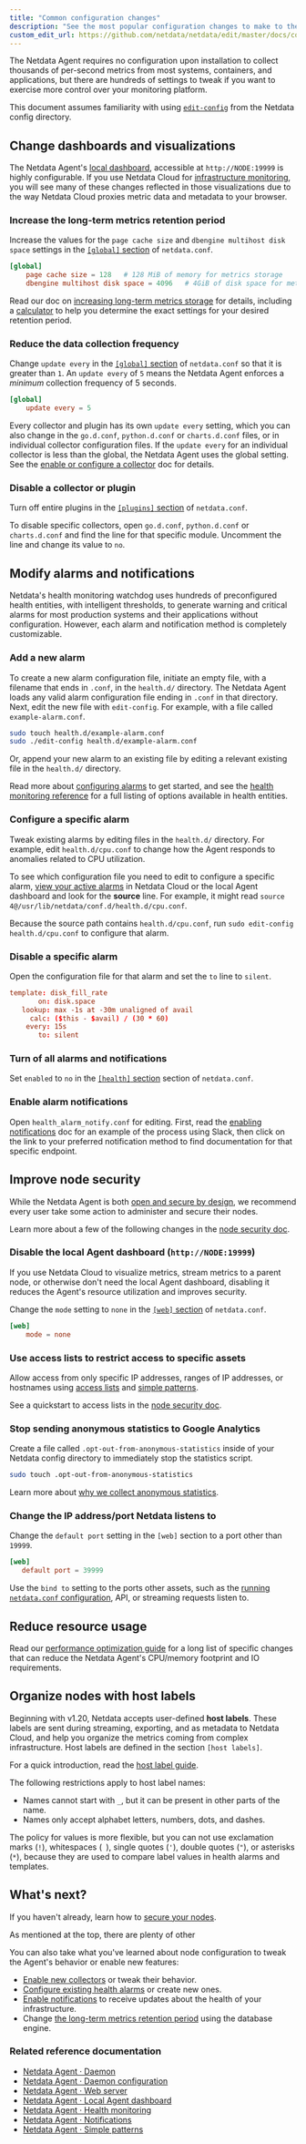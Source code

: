 ```yaml
---
title: "Common configuration changes"
description: "See the most popular configuration changes to make to the Netdata Agent, including longer metrics retention, reduce sampling, and more."
custom_edit_url: https://github.com/netdata/netdata/edit/master/docs/configure/common-changes.md
---
```




The Netdata Agent requires no configuration upon installation to collect thousands of per-second metrics from most
systems, containers, and applications, but there are hundreds of settings to tweak if you want to exercise more control
over your monitoring platform.

This document assumes familiarity with using [`edit-config`](/docs/configure/nodes) from the Netdata config
directory.

## Change dashboards and visualizations

The Netdata Agent's [local dashboard](/docs/agent/web/gui), accessible at `http://NODE:19999` is highly configurable. If
you use Netdata Cloud for [infrastructure monitoring](/docs/quickstart/infrastructure), you will see many of these
changes reflected in those visualizations due to the way Netdata Cloud proxies metric data and metadata to your browser.

### Increase the long-term metrics retention period

Increase the values for the `page cache size` and `dbengine multihost disk space` settings in the [`[global]`
section](/docs/agent/daemon/config#global-section-options) of `netdata.conf`.

```conf
[global]
    page cache size = 128   # 128 MiB of memory for metrics storage
    dbengine multihost disk space = 4096   # 4GiB of disk space for metrics storage
```

Read our doc on [increasing long-term metrics storage](/docs/store/change-metrics-storage) for details, including a
[calculator](/docs/store/change-metrics-storage#calculate-the-system-resources-ram-disk-space-needed-to-store-metrics)
to help you determine the exact settings for your desired retention period.

### Reduce the data collection frequency

Change `update every` in the [`[global]` section](/docs/agent/daemon/config#global-section-options) of `netdata.conf` so
that it is greater than `1`. An `update every` of `5` means the Netdata Agent enforces a _minimum_ collection frequency
of 5 seconds.

```conf
[global]
    update every = 5
```

Every collector and plugin has its own `update every` setting, which you can also change in the `go.d.conf`,
`python.d.conf` or `charts.d.conf` files, or in individual collector configuration files. If the `update
every` for an individual collector is less than the global, the Netdata Agent uses the global setting. See the [enable
or configure a collector](/docs/collect/enable-configure) doc for details.

### Disable a collector or plugin

Turn off entire plugins in the [`[plugins]` section](/docs/agent/daemon/config#plugins-section-options) of
`netdata.conf`.

To disable specific collectors, open `go.d.conf`, `python.d.conf` or `charts.d.conf` and find the line
for that specific module. Uncomment the line and change its value to `no`.

## Modify alarms and notifications

Netdata's health monitoring watchdog uses hundreds of preconfigured health entities, with intelligent thresholds, to
generate warning and critical alarms for most production systems and their applications without configuration. However,
each alarm and notification method is completely customizable.

### Add a new alarm

To create a new alarm configuration file, initiate an empty file, with a filename that ends in `.conf`, in the
`health.d/` directory. The Netdata Agent loads any valid alarm configuration file ending in `.conf` in that directory.
Next, edit the new file with `edit-config`. For example, with a file called `example-alarm.conf`.

```bash
sudo touch health.d/example-alarm.conf
sudo ./edit-config health.d/example-alarm.conf
```

Or, append your new alarm to an existing file by editing a relevant existing file in the `health.d/` directory.

Read more about [configuring alarms](/docs/monitor/configure-alarms) to get started, and see the [health monitoring
reference](/docs/agent/health/reference) for a full listing of options available in health entities.

### Configure a specific alarm

Tweak existing alarms by editing files in the `health.d/` directory. For example, edit `health.d/cpu.conf` to change how
the Agent responds to anomalies related to CPU utilization.

To see which configuration file you need to edit to configure a specific alarm, [view your active
alarms](/docs/monitor/view-active-alarms) in Netdata Cloud or the local Agent dashboard and look for the **source**
line. For example, it might read `source  4@/usr/lib/netdata/conf.d/health.d/cpu.conf`. 

Because the source path contains `health.d/cpu.conf`, run `sudo edit-config health.d/cpu.conf` to configure that alarm.

### Disable a specific alarm

Open the configuration file for that alarm and set the `to` line to `silent`.

```conf
template: disk_fill_rate
       on: disk.space
   lookup: max -1s at -30m unaligned of avail
     calc: ($this - $avail) / (30 * 60)
    every: 15s
       to: silent
```

### Turn of all alarms and notifications

Set `enabled` to `no` in the [`[health]` section](/docs/agent/daemon/config#health-section-options) section of
`netdata.conf`.

### Enable alarm notifications

Open `health_alarm_notify.conf` for editing. First, read the [enabling
notifications](/docs/monitor/enable-notifications#netdata-agent) doc for an example of the process using Slack, then
click on the link to your preferred notification method to find documentation for that specific endpoint.

## Improve node security

While the Netdata Agent is both [open and secure by design](https://www.netdata.cloud/blog/netdata-agent-dashboard/), we
recommend every user take some action to administer and secure their nodes.

Learn more about a few of the following changes in the [node security doc](/docs/configure/secure-nodes).

### Disable the local Agent dashboard (`http://NODE:19999`)

If you use Netdata Cloud to visualize metrics, stream metrics to a parent node, or otherwise don't need the local Agent
dashboard, disabling it reduces the Agent's resource utilization and improves security.

Change the `mode` setting to `none` in the [`[web]` section](/docs/agent/web/server#configuration) of `netdata.conf`.

```conf
[web]
    mode = none
```

### Use access lists to restrict access to specific assets

Allow access from only specific IP addresses, ranges of IP addresses, or hostnames using [access
lists](/docs/agent/web/server#access-lists) and [simple patterns](/docs/agent/libnetdata/simple_pattern).

See a quickstart to access lists in the [node security
doc](/docs/configure/secure-nodes#restrict-access-to-the-local-dashboard).

### Stop sending anonymous statistics to Google Analytics

Create a file called `.opt-out-from-anonymous-statistics` inside of your Netdata config directory to immediately stop
the statistics script.

```bash
sudo touch .opt-out-from-anonymous-statistics
```

Learn more about [why we collect anonymous statistics](/docs/agent/anonymous-statistics).

### Change the IP address/port Netdata listens to

Change the `default port` setting in the `[web]` section to a port other than `19999`.

```conf
[web]
   default port = 39999
```

Use the `bind to` setting to the ports other assets, such as the [running `netdata.conf`
configuration](/docs/configure/nodes#see-an-agents-running-configuration), API, or streaming requests listen to.

## Reduce resource usage

Read our [performance optimization guide](/guides/configure/performance) for a long list of specific changes
that can reduce the Netdata Agent's CPU/memory footprint and IO requirements.

## Organize nodes with host labels

Beginning with v1.20, Netdata accepts user-defined **host labels**. These labels are sent during streaming, exporting,
and as metadata to Netdata Cloud, and help you organize the metrics coming from complex infrastructure. Host labels are
defined in the section `[host labels]`. 

For a quick introduction, read the [host label guide](/guides/using-host-labels).

The following restrictions apply to host label names: 
 
-   Names cannot start with `_`, but it can be present in other parts of the name.
-   Names only accept alphabet letters, numbers, dots, and dashes.

The policy for values is more flexible, but you can not use exclamation marks (`!`), whitespaces (` `), single quotes
(`'`), double quotes (`"`), or asterisks (`*`), because they are used to compare label values in health alarms and
templates.

## What's next?

If you haven't already, learn how to [secure your nodes](/docs/configure/secure-nodes).

As mentioned at the top, there are plenty of other 

You can also take what you've learned about node configuration to tweak the Agent's behavior or enable new features:

- [Enable new collectors](/docs/collect/enable-configure) or tweak their behavior.
- [Configure existing health alarms](/docs/monitor/configure-alarms) or create new ones.
- [Enable notifications](/docs/monitor/enable-notifications) to receive updates about the health of your
  infrastructure.
- Change [the long-term metrics retention period](/docs/store/change-metrics-storage) using the database engine.

### Related reference documentation

- [Netdata Agent · Daemon](/docs/agent/health)
- [Netdata Agent · Daemon configuration](/docs/agent/daemon/config)
- [Netdata Agent · Web server](/docs/agent/web/server)
- [Netdata Agent · Local Agent dashboard](/docs/agent/web/gui)
- [Netdata Agent · Health monitoring](/docs/agent/health/reference)
- [Netdata Agent · Notifications](/docs/agent/health/notifications)
- [Netdata Agent · Simple patterns](/docs/agent/libnetdata/simple_pattern)



